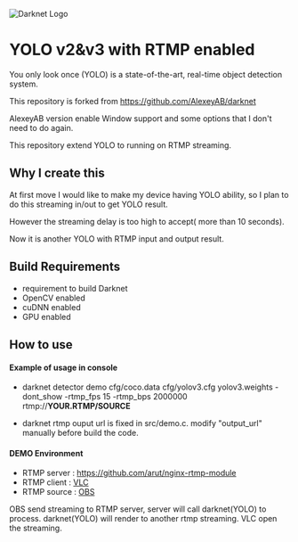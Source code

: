 ![Darknet Logo](http://pjreddie.com/media/files/darknet-black-small.png)

# YOLO v2&v3 with RTMP enabled
You only look once (YOLO) is a state-of-the-art, real-time object detection system.

This repository is forked from https://github.com/AlexeyAB/darknet

AlexeyAB version enable Window support and some options that I don't need to do again. 

This repository extend YOLO to running on RTMP streaming.

## Why I create this
At first move I would like to make my device having YOLO ability, so I plan to do this streaming in/out to get YOLO result.

However the streaming delay is too high to accept( more than 10 seconds).

Now it is another YOLO with RTMP input and output result.

## Build Requirements
* requirement to build Darknet
* OpenCV enabled
* cuDNN enabled
* GPU enabled

## How to use

#### Example of usage in console

* darknet detector demo cfg/coco.data cfg/yolov3.cfg yolov3.weights -dont_show -rtmp_fps 15 -rtmp_bps 2000000 rtmp://**YOUR.RTMP/SOURCE**

* darknet rtmp ouput url is fixed in src/demo.c. modify "output_url" manually before build the code.

#### DEMO Environment
* RTMP server : https://github.com/arut/nginx-rtmp-module
* RTMP client : [VLC](https://www.videolan.org/vlc/index.html)
* RTMP source : [OBS](https://obsproject.com)

OBS send streaming to RTMP server, server will call darknet(YOLO) to process.
darknet(YOLO) will render to another rtmp streaming.
VLC open the streaming.




